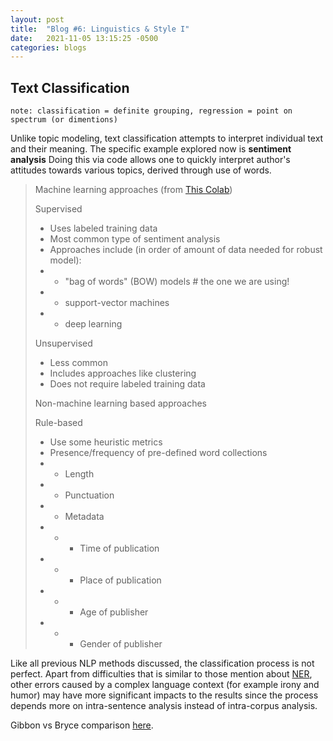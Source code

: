 ```yaml
---
layout: post
title:  "Blog #6: Linguistics & Style I"
date:   2021-11-05 13:15:25 -0500 
categories: blogs
---
```


## Text Classification

    note: classification = definite grouping, regression = point on spectrum (or dimentions)

Unlike topic modeling, text classification attempts to interpret individual text and their meaning. The specific example explored now is **sentiment analysis** Doing this via code allows one to quickly interpret author's attitudes towards various topics, derived through use of words. 


>Machine learning approaches (from [This Colab][colab])
>
>Supervised
> - Uses labeled training data
> - Most common type of sentiment analysis
> - Approaches include (in order of amount of data needed for robust model):
> - - "bag of words" (BOW) models # the one we are using!
> - - support-vector machines
> - - deep learning
>
>Unsupervised
> - Less common
> - Includes approaches like clustering
> - Does not require labeled training data
>
>Non-machine learning based approaches
>
>Rule-based
> - Use some heuristic metrics
> - Presence/frequency of pre-defined word collections
> - - Length
> - - Punctuation
> - - Metadata
> - - - Time of publication
> - - - Place of publication
> - - - Age of publisher
> - - - Gender of publisher


Like all previous NLP methods discussed, the classification process is not perfect. Apart from difficulties that is similar to those mention about [NER][ner], other errors caused by a complex language context (for example irony and humor) may have more significant impacts to the results since the process depends more on intra-sentence analysis instead of intra-corpus analysis.

Gibbon vs Bryce comparison [here][GB].

[GB]:/DH/blogs/2021/11/06/Blog-7.html
[ner]:/DH/blogs/2021/11/02/Blog-3.html
[colab]:https://colab.research.google.com/drive/1i5xrLQ2FT7hdzwe4QD-_FWRT0Z8OLIM9?usp=sharing#scrollTo=mquof-7jsLvA